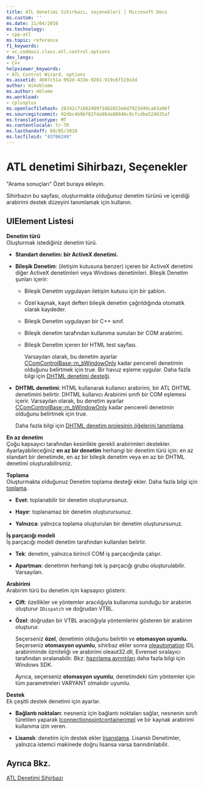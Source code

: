 ```yaml
---
title: ATL denetimi Sihirbazı, seçenekleri | Microsoft Docs
ms.custom: ''
ms.date: 11/04/2016
ms.technology:
- cpp-atl
ms.topic: reference
f1_keywords:
- vc.codewiz.class.atl.control.options
dev_langs:
- C++
helpviewer_keywords:
- ATL Control Wizard, options
ms.assetid: 4607c51a-992d-433e-9281-919c6f519a3d
author: mikeblome
ms.author: mblome
ms.workload:
- cplusplus
ms.openlocfilehash: 28342c71602409f3d62023e6d7923d49ca63a96f
ms.sourcegitcommit: 92dbc4b9bf82fda96da80846c9cfcdba524035af
ms.translationtype: MT
ms.contentlocale: tr-TR
ms.lasthandoff: 09/05/2018
ms.locfileid: "43766249"
---
```

# <a name="options-atl-control-wizard"></a>ATL denetimi Sihirbazı, Seçenekler

"Arama sonuçları" Özet buraya ekleyin.

Sihirbazın bu sayfası, oluşturmakta olduğunuz denetim türünü ve içerdiği arabirimi destek düzeyini tanımlamak için kullanın.

## <a name="uielement-list"></a>UIElement Listesi

**Denetim türü**  
Oluşturmak istediğiniz denetim türü.

- **Standart denetim: bir ActiveX denetimi.**

- **Bileşik Denetim**: (iletişim kutusuna benzer) içeren bir ActiveX denetimi diğer ActiveX denetimleri veya Windows denetimleri. Bileşik Denetim şunları içerir:

   - Bileşik Denetim uygulayan iletişim kutusu için bir şablon.

   - Özel kaynak, kayıt defteri bileşik denetim çağrıldığında otomatik olarak kaydeder.

   - Bileşik Denetim uygulayan bir C++ sınıf.

   - Bileşik denetim tarafından kullanıma sunulan bir COM arabirimi.

   - Bileşik Denetim içeren bir HTML test sayfası.

     Varsayılan olarak, bu denetim ayarlar [CComControlBase::m_bWindowOnly](../../atl/reference/ccomcontrolbase-class.md#m_bwindowonly) kadar pencereli denetimin olduğunu belirtmek için true. Bir havuz eşleme uygular. Daha fazla bilgi için [DHTML denetimi desteği](../../atl/atl-support-for-dhtml-controls.md).

- **DHTML denetimi**: HTML kullanarak kullanıcı arabirimi, bir ATL DHTML denetimini belirtir. DHTML kullanıcı Arabirimi sınıfı bir COM eşlemesi içerir. Varsayılan olarak, bu denetim ayarlar [CComControlBase::m_bWindowOnly](../../atl/reference/ccomcontrolbase-class.md#m_bwindowonly) kadar pencereli denetimin olduğunu belirtmek için true.

     Daha fazla bilgi için [DHTML denetim projesinin öğelerini tanımlama](../../atl/identifying-the-elements-of-the-dhtml-control-project.md).

**En az denetim**  
Çoğu kapsayıcı tarafından kesinlikle gerekli arabirimleri destekler. Ayarlayabileceğiniz **en az bir denetim** herhangi bir denetim türü için: en az standart bir denetimde, en az bir bileşik denetim veya en az bir DHTML denetimi oluşturabilirsiniz.

**Toplama**  
Oluşturmakta olduğunuz Denetim toplama desteği ekler. Daha fazla bilgi için [toplama](../../atl/aggregation.md).

- **Evet**: toplanabilir bir denetim oluşturursunuz.

- **Hayır**: toplanamaz bir denetim oluşturursunuz.

- **Yalnızca**: yalnızca toplama oluşturulan bir denetim oluşturursunuz.

**İş parçacığı modeli**  
İş parçacığı modeli denetim tarafından kullanılan belirtir.

- **Tek**: denetim, yalnızca birincil COM iş parçacığında çalışır.

- **Apartman**: denetimin herhangi tek iş parçacığı grubu oluşturulabilir. Varsayılan.

**Arabirimi**  
Arabirim türü bu denetim için kapsayıcı gösterir.

- **Çift**: özellikler ve yöntemler aracılığıyla kullanıma sunduğu bir arabirim oluşturur `IDispatch` ve doğrudan VTBL.

- **Özel**: doğrudan bir VTBL aracılığıyla yöntemlerini gösteren bir arabirim oluşturur.

     Seçerseniz **özel**, denetimin olduğunu belirtin ve **otomasyon uyumlu**. Seçerseniz **otomasyon uyumlu**, sihirbaz ekler sonra [oleautomation](../../windows/oleautomation.md) IDL arabiriminde özniteliği ve arabirimi oleaut32.dll, Evrensel sıralayıcı tarafından sıralanabilir. Bkz: [hazırlama ayrıntıları](/windows/desktop/com/marshaling-details) daha fazla bilgi için Windows SDK.

     Ayrıca, seçerseniz **otomasyon uyumlu**, denetimdeki tüm yöntemler için tüm parametreleri VARYANT olmalıdır uyumlu.

**Destek**  
Ek çeşitli destek denetimi için ayarlar.

- **Bağlantı noktaları**: nesneniz için bağlantı noktaları sağlar, nesnenin sınıfı türetilen yaparak [Iconnectionpointcontainerımpl](../../atl/reference/iconnectionpointcontainerimpl-class.md) ve bir kaynak arabirimi kullanıma izin veren.

- **Lisanslı**: denetim için destek ekler [lisanslama](/windows/desktop/com/licensing). Lisanslı Denetimler, yalnızca istemci makinede doğru lisansa varsa barındırılabilir.

## <a name="see-also"></a>Ayrıca Bkz.

[ATL Denetimi Sihirbazı](../../atl/reference/atl-control-wizard.md)

